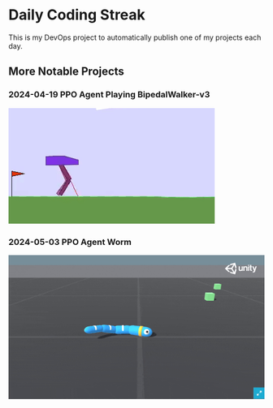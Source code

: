 ﻿# Daily Coding Streak
This is my DevOps project to automatically publish one of my projects each day.
## More Notable Projects
### 2024-04-19 PPO Agent Playing BipedalWalker-v3
![replay gif](2024-04-19/replay.gif)
### 2024-05-03 PPO Agent Worm
![replay gif](2024-05-03/replay.gif)
